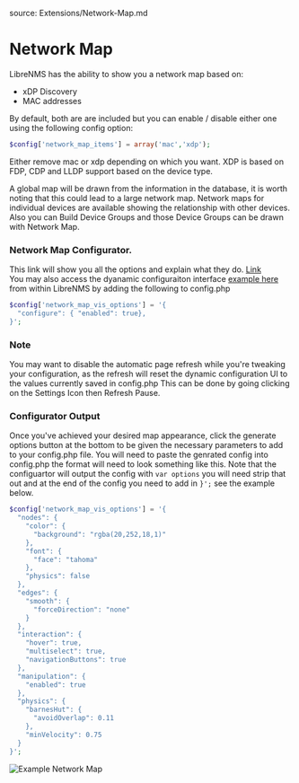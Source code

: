 source: Extensions/Network-Map.md

# Network Map

LibreNMS has the ability to show you a network map based on:

- xDP Discovery
- MAC addresses

By default, both are are included but you can enable / disable either one using the following config option:

```php
$config['network_map_items'] = array('mac','xdp');
```

Either remove mac or xdp depending on which you want.
XDP is based on FDP, CDP and LLDP support based on the device type.

A global map will be drawn from the information in the database, it is worth noting that this could lead to a large network map.
Network maps for individual devices are available showing the relationship with other devices.
Also you can Build Device Groups and those Device Groups can be drawn with Network Map.

### Network Map Configurator. 
This link will show you all the options and explain what they do. [Link](http://visjs.org/docs/network/)  
You may also access the dyanamic configuraiton interface [example here](http://visjs.org/examples/network/other/configuration.html) from within LibreNMS by adding the following to config.php
```php
$config['network_map_vis_options'] = '{
  "configure": { "enabled": true},
}';
```
### Note 
You may want to disable the automatic page refresh while you're tweaking your configuration, as the refresh will reset the dynamic configuration UI to the values currently saved in config.php
This can be done by going clicking on the Settings Icon then Refresh Pause.

### Configurator Output
Once you've achieved your desired map appearance, click the generate options button at the bottom to be given the necessary parameters to add to your config.php file.
You will need to paste the genrated config into config.php the format will need to look something like this. 
Note that the configuartor will output the config with `var options` you will need strip that out and at the end of the config you need to add in `}';` see the example below. 
```php
$config['network_map_vis_options'] = '{
  "nodes": {
    "color": {
      "background": "rgba(20,252,18,1)"
    },
    "font": {
      "face": "tahoma"
    },
    "physics": false
  },
  "edges": {
    "smooth": {
      "forceDirection": "none"
    }
  },
  "interaction": {
    "hover": true,
    "multiselect": true,
    "navigationButtons": true
  },
  "manipulation": {
    "enabled": true
  },
  "physics": {
    "barnesHut": {
      "avoidOverlap": 0.11
    },
    "minVelocity": 0.75
  }
}';
```

![Example Network Map](/img/networkmap.PNG)
